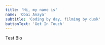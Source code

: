 ```yaml
---
title: 'Hi, my name is'
name: 'Obai Anaya'
subtitle: 'Coding by day, filming by dusk'
buttonText: 'Get In Touch'
---
```


Test Bio